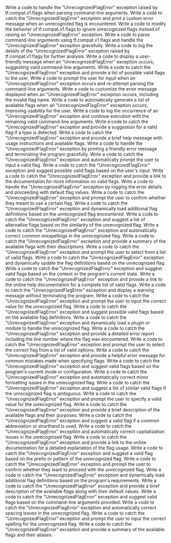 Write a code to handle the "UnrecognizedFlagError" exception raised by tf.compat.v1.flags when parsing command-line arguments.
Write a code to catch the "UnrecognizedFlagError" exception and print a custom error message when an unrecognized flag is encountered.
Write a code to modify the behavior of tf.compat.v1.flags to ignore unrecognized flags instead of raising an "UnrecognizedFlagError" exception.
Write a code to parse command-line arguments using tf.compat.v1.flags and handle the "UnrecognizedFlagError" exception gracefully.
Write a code to log the details of the "UnrecognizedFlagError" exception raised by tf.compat.v1.flags for further analysis.
Write a code to display a user-friendly message when an "UnrecognizedFlagError" exception occurs, suggesting valid command-line arguments.
Write a code to catch the "UnrecognizedFlagError" exception and provide a list of possible valid flags to the user.
Write a code to prompt the user for input when an "UnrecognizedFlagError" exception occurs and re-attempt parsing the command-line arguments.
Write a code to customize the error message displayed when an "UnrecognizedFlagError" exception occurs, including the invalid flag name.
Write a code to automatically generate a list of available flags when an "UnrecognizedFlagError" exception occurs, improving usability for the user.
Write a code to log the occurrence of an "UnrecognizedFlagError" exception and continue execution with the remaining valid command-line arguments.
Write a code to catch the "UnrecognizedFlagError" exception and provide a suggestion for a valid flag if a typo is detected.
Write a code to catch the "UnrecognizedFlagError" exception and provide a brief help message with usage instructions and available flags.
Write a code to handle the "UnrecognizedFlagError" exception by printing a friendly error message and terminating the program gracefully.
Write a code to catch the "UnrecognizedFlagError" exception and automatically prompt the user to input a valid flag.
Write a code to catch the "UnrecognizedFlagError" exception and suggest possible valid flags based on the user's input.
Write a code to catch the "UnrecognizedFlagError" exception and provide a link to the documentation for more information on valid flags.
Write a code to handle the "UnrecognizedFlagError" exception by logging the error details and proceeding with default flag values.
Write a code to catch the "UnrecognizedFlagError" exception and prompt the user to confirm whether they meant to use a certain flag.
Write a code to catch the "UnrecognizedFlagError" exception and dynamically load additional flag definitions based on the unrecognized flag encountered.
Write a code to catch the "UnrecognizedFlagError" exception and suggest a list of alternative flags based on the similarity of the unrecognized flag.
Write a code to catch the "UnrecognizedFlagError" exception and automatically correct common misspellings in the unrecognized flag.
Write a code to catch the "UnrecognizedFlagError" exception and provide a summary of the available flags with their descriptions.
Write a code to catch the "UnrecognizedFlagError" exception and prompt the user to select from a list of valid flags.
Write a code to catch the "UnrecognizedFlagError" exception and dynamically update the flag definitions based on the unrecognized flag.
Write a code to catch the "UnrecognizedFlagError" exception and suggest valid flags based on the context or the program's current state.
Write a code to catch the "UnrecognizedFlagError" exception and provide a link to the online help documentation for a complete list of valid flags.
Write a code to catch the "UnrecognizedFlagError" exception and display a warning message without terminating the program.
Write a code to catch the "UnrecognizedFlagError" exception and prompt the user to input the correct value for the unrecognized flag.
Write a code to catch the "UnrecognizedFlagError" exception and suggest possible valid flags based on the available flag definitions.
Write a code to catch the "UnrecognizedFlagError" exception and dynamically load a plugin or module to handle the unrecognized flag.
Write a code to catch the "UnrecognizedFlagError" exception and provide a detailed error report including the line number where the flag was encountered.
Write a code to catch the "UnrecognizedFlagError" exception and prompt the user to select the correct flag from a list of valid options.
Write a code to catch the "UnrecognizedFlagError" exception and provide a helpful error message for common mistakes made when specifying flags.
Write a code to catch the "UnrecognizedFlagError" exception and suggest valid flags based on the program's current mode or configuration.
Write a code to catch the "UnrecognizedFlagError" exception and automatically correct minor formatting issues in the unrecognized flag.
Write a code to catch the "UnrecognizedFlagError" exception and suggest a list of similar valid flags if the unrecognized flag is ambiguous.
Write a code to catch the "UnrecognizedFlagError" exception and prompt the user to specify a valid value for the unrecognized flag.
Write a code to catch the "UnrecognizedFlagError" exception and provide a brief description of the available flags and their purposes.
Write a code to catch the "UnrecognizedFlagError" exception and suggest a valid flag if a common abbreviation or shorthand is used.
Write a code to catch the "UnrecognizedFlagError" exception and automatically correct capitalization issues in the unrecognized flag.
Write a code to catch the "UnrecognizedFlagError" exception and provide a link to the online documentation for a detailed explanation of the flag usage.
Write a code to catch the "UnrecognizedFlagError" exception and suggest a valid flag based on the prefix or pattern of the unrecognized flag.
Write a code to catch the "UnrecognizedFlagError" exception and prompt the user to confirm whether they want to proceed with the unrecognized flag.
Write a code to catch the "UnrecognizedFlagError" exception and dynamically load additional flag definitions based on the program's requirements.
Write a code to catch the "UnrecognizedFlagError" exception and provide a brief description of the available flags along with their default values.
Write a code to catch the "UnrecognizedFlagError" exception and suggest valid flags based on the command-line arguments provided.
Write a code to catch the "UnrecognizedFlagError" exception and automatically correct spacing issues in the unrecognized flag.
Write a code to catch the "UnrecognizedFlagError" exception and prompt the user to input the correct spelling for the unrecognized flag.
Write a code to catch the "UnrecognizedFlagError" exception and provide a summary of the available flags and their aliases.
